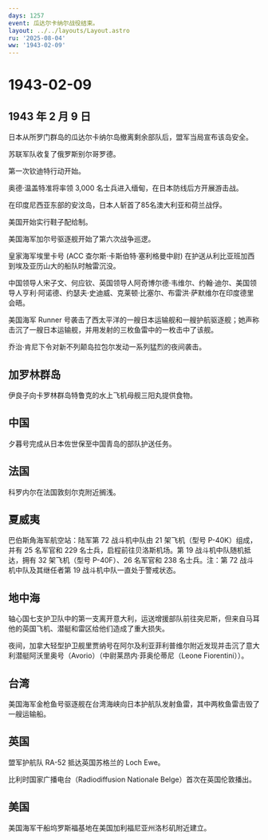 ```yaml
---
days: 1257
event: 瓜达尔卡纳尔战役结束。
layout: ../../layouts/Layout.astro
ru: '2025-08-04'
ww: '1943-02-09'
---
```


# 1943-02-09

## 1943 年 2 月 9 日

日本从所罗门群岛的瓜达尔卡纳尔岛撤离剩余部队后，盟军当局宣布该岛安全。

苏联军队收复了俄罗斯别尔哥罗德。

第一次钦迪特行动开始。

奥德·温盖特准将率领 3,000 名士兵进入缅甸，在日本防线后方开展游击战。

在印度尼西亚东部的安汶岛，日本人斩首了85名澳大利亚和荷兰战俘。

美国开始实行鞋子配给制。

美国海军加尔号驱逐舰开始了第六次战争巡逻。

皇家海军埃里卡号 (ACC 查尔斯·卡斯伯特·塞利格曼中尉)
在护送从利比亚班加西到埃及亚历山大的船队时触雷沉没。

中国领导人宋子文、何应钦、英国领导人阿奇博尔德·韦维尔、约翰·迪尔、美国领导人亨利·阿诺德、约瑟夫·史迪威、克莱顿·比塞尔、布雷洪·萨默维尔在印度德里会晤。

美国海军 Runner
号袭击了西太平洋的一艘日本运输舰和一艘护航驱逐舰；她声称击沉了一艘日本运输舰，并用发射的三枚鱼雷中的一枚击中了该舰。

乔治·肯尼下令对新不列颠岛拉包尔发动一系列猛烈的夜间袭击。

## 加罗林群岛

伊良子向卡罗林群岛特鲁克的水上飞机母舰三阳丸提供食物。

## 中国

夕暮号完成从日本佐世保至中国青岛的部队护送任务。

## 法国

科罗内尔在法国敦刻尔克附近搁浅。

## 夏威夷

巴伯斯角海军航空站：陆军第 72 战斗机中队由 21 架飞机（型号
P-40K）组成，并有 25 名军官和 229 名士兵，启程前往贝洛斯机场。第 19
战斗机中队随机抵达，拥有 32 架飞机（型号 P-40F）、26 名军官和 238
名士兵。注：第 72 战斗机中队及其继任者第 19 战斗机中队一直处于警戒状态。

## 地中海

轴心国七支护卫队中的第一支离开意大利，运送增援部队前往突尼斯，但来自马耳他的英国飞机、潜艇和雷区给他们造成了重大损失。

夜间，加拿大轻型护卫舰里贾纳号在阿尔及利亚菲利普维尔附近发现并击沉了意大利潜艇阿沃里奥号（Avorio）（中尉莱昂内·菲奥伦蒂尼（Leone
Fiorentini））。

## 台湾

美国海军金枪鱼号驱逐舰在台湾海峡向日本护航队发射鱼雷，其中两枚鱼雷击毁了一艘运输船。

## 英国

盟军护航队 RA-52 抵达英国苏格兰的 Loch Ewe。

比利时国家广播电台（Radiodiffusion Nationale Belge）首次在英国伦敦播出。

## 美国

美国海军干船坞罗斯福基地在美国加利福尼亚州洛杉矶附近建立。